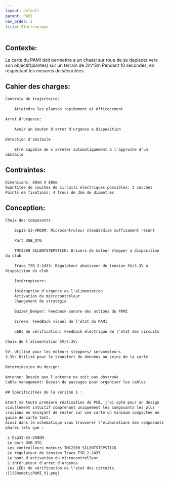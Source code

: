 ```yaml
---
layout: default
parent: PAMI
nav_order: 2
title: Électronique
---
```

## Contexte:

La carte du PAMI doit permettre a un chassi sur roue de se deplacer vers son objectif(plantes) sur un terrain de 2m*3m Pendant 10 secondes,
en respectant les mesures de sécuritées.

## Cahier des charges:
	
    Controle de trajectoire:
       
        Atteindre les plantes rapidement et éfficacement
	
    Arret d'urgence:
       
        Avoir un bouton d'arret d'urgence a disposition
	
    Detection d'obstacle
        
        Etre capable de s'arreter automatiquement a l'approche d'un obstacle

## Contraintes:
	Dimensions: 80mm X 80mm
	Quantitée de couches de circuits électriques possibles: 2 couches
	Points de fixations: 4 trous de 3mm de diametres

## Conception:
	
    Choix des composants
		
        Esp32-S3-VROOM: Microcontroleur standardisé suffisament récent

        Port USB_OTG
		
        TMC2209 SILENTSTEPSTICK: Drivers de moteur stepper a disposition du club
		
        Traco TSR_2-2433: Régulateur abaisseur de tension 5V/3.3V a disposition du club
		
        Intérrupteurs:

        Intéruption d'urgence de l'alimentation
        Activation du microcontroleur
        Changement de stratégie	
       
        Buzzer_Beeper: Feedback sonore des actions du PAMI
		
        Screen: FeedBack visuel de l'état du PAMI	
		
        LEDs de vérification: Feedback électrique de l'etat des circuits

	Choix de l'alimentation 5V/3.3V:
    
    5V: Utilisé pour les moteurs steppers/ servomoteurs
    3.3V: Utilisé pour le transfert de données au seins de la carte

	Determinasion du design: 
   
    Antenne: Besoin que l'antenne ne soit pas obstruée
    Cable management: Besoin de passages pour organiser les cables

    ## Spécificitées de la version 1 :

    Etant ma toute premiere réalisation de PCB, j'ai opté pour un design visullement intuitif comprenant uniquement les composants les plus cruciaux en essayant de rester sur une carte un minimum compactée en guise de carte test.
    Ainsi dans le schematique vous trouverer l'élaborations des composants phares tels que :
   
     L'Esp32-S3-VROOM
     Le port USB_OTG
     Les controlleurs moteurs TMC2209 SILENTSTEPSTICK
     Le régulateur de tension Traco TSR_2-2433
     Le boot d'activation du microcontrolleur
     L'intérupteur d'arret d'urgence
     Les LEDs de vérification de l'etat des circuits
    ![](ShematicPAMI_V1.png)

